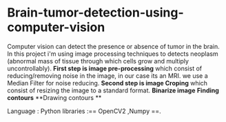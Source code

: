 # Brain-tumor-detection-using-computer-vision
Computer vision can detect the presence or absence of tumor in the brain. In this project i'm using image processing techniques to detects neoplasm (abnormal mass of tissue through which cells grow and multiply uncontrollably).
**First step is image pre-processing** which consist of reducing/removing noise in the image, in our case its an MRI.
we use a Median Filter for noise reducing.
**Second step is image Croping** which consist of resizing the image to a standard format.
**Binarize image**
**Finding contours**
**Drawing contours **


Language : Python
libraries :== OpenCV2 ,Numpy ==.


